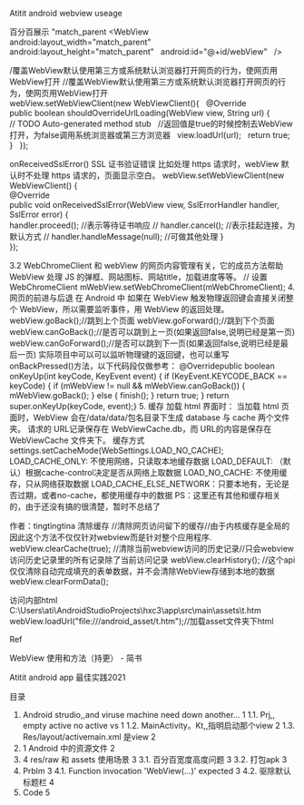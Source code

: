 Atitit android webview  useage


百分百展示 "match_parent
<WebView  
android:layout_width="match_parent"  
android:layout_height="match_parent"  
android:id="@+id/webView"  
/>  

/覆盖WebView默认使用第三方或系统默认浏览器打开网页的行为，使网页用WebView打开
//覆盖WebView默认使用第三方或系统默认浏览器打开网页的行为，使网页用WebView打开  
webView.setWebViewClient(new WebViewClient(){  
@Override  
public boolean shouldOverrideUrlLoading(WebView view, String url) {  
// TODO Auto-generated method stub  
//返回值是true的时候控制去WebView打开，为false调用系统浏览器或第三方浏览器  
view.loadUrl(url);  
return true;  
}  
});  



onReceivedSslError()
SSL 证书验证错误
比如处理 https 请求时，webView 默认时不处理 https 请求的，页面显示空白。
webView.setWebViewClient(new WebViewClient() {    
        @Override    
        public void onReceivedSslError(WebView view, SslErrorHandler handler, SslError error) {    
            handler.proceed();    //表示等待证书响应
        // handler.cancel();      //表示挂起连接，为默认方式
        // handler.handleMessage(null);    //可做其他处理
        }    
    });


3.2 WebChromeClient
和 webView 的网页内容管理有关，它的成员方法帮助 WebView 处理 JS 的弹框、网站图标、网站title，加载进度等等。
  // 设置 WebChromeClient
 mWebView.setWebChromeClient(mWebChromeClient);
4. 网页的前进与后退
在 Android 中 如果在 WebView 触发物理返回键会直接关闭整个 WebView，所以需要监听事件，用 WebView 的返回处理。
webView.goBack();//跳到上个页面
webView.goForward();//跳到下个页面
webView.canGoBack();//是否可以跳到上一页(如果返回false,说明已经是第一页)
webView.canGoForward();//是否可以跳到下一页(如果返回false,说明已经是最后一页)
实际项目中可以可以监听物理键的返回键，也可以重写 onBackPressed()方法，以下代码段仅做参考：
@Overridepublic boolean onKeyUp(int keyCode, KeyEvent event) {
    if (KeyEvent.KEYCODE_BACK == keyCode) {
        if (mWebView != null && mWebView.canGoBack()) {
            mWebView.goBack();
        } else {
            finish();
        }
        return true;
    }
    return super.onKeyUp(keyCode, event);}
5. 缓存
加载 html 界面时：
当加载 html 页面时，WebView 会在/data/data/包名目录下生成 database 与 cache 两个文件夹。
请求的 URL记录保存在 WebViewCache.db，而 URL的内容是保存在 WebViewCache 文件夹下。
缓存方式
settings.setCacheMode(WebSettings.LOAD_NO_CACHE);
LOAD_CACHE_ONLY: 不使用网络，只读取本地缓存数据
LOAD_DEFAULT: （默认）根据cache-control决定是否从网络上取数据
LOAD_NO_CACHE: 不使用缓存，只从网络获取数据
LOAD_CACHE_ELSE_NETWORK：只要本地有，无论是否过期，或者no-cache，都使用缓存中的数据
PS：这里还有其他和缓存相关的，由于还没有搞的很清楚，暂时不总结了


作者：tingtingtina
清除缓存
//清除网页访问留下的缓存//由于内核缓存是全局的因此这个方法不仅仅针对webview而是针对整个应用程序.
webView.clearCache(true);
//清除当前webview访问的历史记录//只会webview访问历史记录里的所有记录除了当前访问记录
webView.clearHistory();
//这个api仅仅清除自动完成填充的表单数据，并不会清除WebView存储到本地的数据
webView.clearFormData();


访问内部html
C:\Users\ati\AndroidStudioProjects\hxc3\app\src\main\assets\t.htm
webView.loadUrl("file:///android_asset/t.htm");//加载asset文件夹下html

Ref


WebView 使用和方法（持更） - 简书

Atitit android app 最佳实践2021

目录
1. Android strudio,,and viruse machine need down another...	1
1.1. Prj,, empty active  no active  vs	1
1.2. MainActivity。Kt,,指明启动那个view	2
1.3. Res/layout/activemain.xml     是view	2
2. 1 Android 中的资源文件	2
3. 4 res/raw 和 assets 使用场景	3
3.1. 百分百宽度高度问题	3
3.2. 打包apk	3
4. Prblm	3
4.1. Function invocation 'WebView(...)' expected	3
4.2. 驱除默认标题栏	4
5. Code	5

